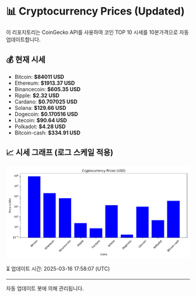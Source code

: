 
# 📊 Cryptocurrency Prices (Updated)

이 리포지토리는 CoinGecko API를 사용하여 코인 TOP 10 시세를 10분가격으로 자동 업데이트합니다.

## 💰 현재 시세
- Bitcoin: **$84011 USD**
- Ethereum: **$1913.37 USD**
- Binancecoin: **$605.35 USD**
- Ripple: **$2.32 USD**
- Cardano: **$0.707025 USD**
- Solana: **$129.66 USD**
- Dogecoin: **$0.170516 USD**
- Litecoin: **$90.64 USD**
- Polkadot: **$4.28 USD**
- Bitcoin-cash: **$334.91 USD**

## 📈 시세 그래프 (로그 스케일 적용)
![Crypto Prices](crypto_prices.png)

⏳ 업데이트 시간: 2025-03-16 17:58:07 (UTC)

---
자동 업데이트 봇에 의해 관리됩니다.
